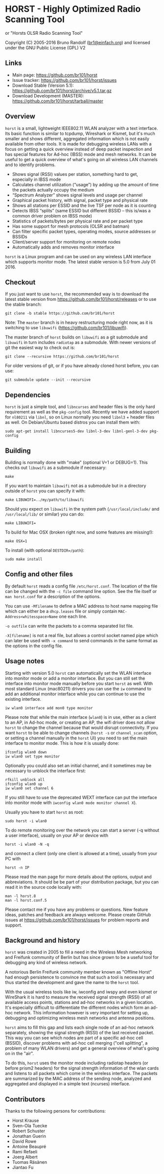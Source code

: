 # HORST - Highly Optimized Radio Scanning Tool
or "Horsts OLSR Radio Scanning Tool"

Copyright (C) 2005-2016 Bruno Randolf (br1@einfach.org) and licensed under the 
GNU Public License (GPL) V2


## Links

* Main page: https://github.com/br101/horst
* Issue tracker: https://github.com/br101/horst/issues
* Download Stable (Version 5.1): https://github.com/br101/horst/archive/v5.1.tar.gz
* Download Development (MASTER): https://github.com/br101/horst/tarball/master


## Overview

`horst` is a small, lightweight IEEE802.11 WLAN analyzer with a text interface. 
Its basic function is similar to tcpdump, Wireshark or Kismet, but it's much 
smaller and shows different, aggregated information which is not easily 
available from other tools. It is made for debugging wireless LANs with a focus 
on getting a quick overview instead of deep packet inspection and has special 
features for Ad-hoc (IBSS) mode and mesh networks. It can be useful to get a 
quick overview of what's going on all wireless LAN channels and to identify 
problems.

* Shows signal (RSSI) values per station, something hard to get, especially in 
  IBSS mode
* Calculates channel utilization (“usage”) by adding up the amount of time the 
  packets actually occupy the medium
* “Spectrum Analyzer” shows signal levels and usage per channel
* Graphical packet history, with signal, packet type and physical rate
* Shows all stations per ESSID and the live TSF per node as it is counting
* Detects IBSS “splits” (same ESSID but different BSSID – this is/was a common 
  driver problem on IBSS mode)
* Statistics of packets/bytes per physical rate and per packet type
* Has some support for mesh protocols (OLSR and batman)
* Can filter specific packet types, operating modes, source addresses or BSSIDs
* Client/server support for monitoring on remote nodes
* Automatically adds and removes monitor interface

`horst` is a Linux program and can be used on any wireless LAN interface which 
supports monitor mode. The latest stable version is 5.0 from July 01 2016.


## Checkout

If you just want to use `horst`, the recommended way is to download the latest
stable version from https://github.com/br101/horst/releases or to use the
stable branch:

	git clone -b stable https://github.com/br101/horst

Note: The `master` branch is in heavy restructuring mode right now, as it is
switching to use `libuwifi` (https://github.com/br101/libuwifi).

The master branch of `horst` builds on `libuwifi` as a git submodule and
`libuwifi` in turn includes `radiotap` as a submodule. With newer versions of
git the easiest way to check out is:

	git clone --recursive https://github.com/br101/horst

For older versions of git, or if you have already cloned horst before, you can
use:

	git submodule update --init --recursive


## Dependencies

`horst` is just a simple tool, and `libncurses` and header files is the only
hard requirement as well as the `pkg-config` tool. Recently we have added support
for `nl80211` via `libnl`, so on Linux normally you need `libnl3` + header files 
as well. On Debian/Ubuntu based distros you can install them with:

	sudo apt-get install libncurses5-dev libnl-3-dev libnl-genl-3-dev pkg-config


## Building

Building is normally done with "make" (optional V=1 or DEBUG=1). This checks out
`libuwifi` as a submodule if necessary:

	make

If you want to maintain `libuwifi` not as a submodule but in a directory outside
of `horst` you can specify it with:

	make LIBUWIFI=../my/path/to/libuwifi

Should you expect on `libuwifi` in the system path (`/usr/local/include/` and
`/usr/local/lib/` or similar) you can do:

	make LIBUWIFI=

To build for Mac OSX (broken right now, and some features are missing!):

	make OSX=1

To install (with optional `DESTDIR=/path`):

	sudo make install


## Config and other files

By default `horst` reads a config file `/etc/horst.conf`. The location of the file
can be changed with the `-c file` command line option. See the file itself or
`man horst.conf` for a description of the options.

You can use `-Mfilename` to define a MAC address to host name mapping file which
can either be a `dhcp.leases` file or simply contain `MAC-Address<whitesspace>Name`
one each line.

`-o outfile` can write the packets to a comma separated list file.

`-X[filename]` is not a real file, but allows a control socket named pipe which can
later be used with `-x command` to send commands in the same format as the options
in the config file.


## Usage notes

Starting with version 5.0 `horst` can automatically set the WLAN interface into
monitor mode or add a monitor interface. But you can still set the interface into
monitor mode manually before you start `horst` as well. With most standard 
Linux (mac80211) drivers you can use the `iw` command to add an additional 
monitor interface while you can continue to use the existing interface.

	iw wlan0 interface add mon0 type monitor

Please note that while the main interface (`wlan0`) is in use, either as a client
to an AP, in Ad-hoc mode, or creating an AP, the wifi driver does not allow 
`horst` to change the channel because that would disrupt connectivity. If you 
want `horst` to be able to change channels (`horst -s` or `channel_scan` 
option, or setting a channel manually in the `horst` UI) you need to set the main
interface to monitor mode. This is how it is usually done:

	ifconfig wlan0 down
	iw wlan0 set type monitor

Optionally you could also set an initial channel, and it sometimes may be necessary
to unblock the interface first:

	rfkill unblock all
	ifconfig wlan0 up
	iw wlan0 set channel 6

If you still have to use the deprecated WEXT interface can put the interface into
monitor mode with `iwconfig wlan0 mode monitor channel X`).

Usually you have to start `horst` as root:

	sudo horst -i wlan0

To do remote monitoring over the network you can start a server (-q without a 
user interface), usually on your AP or device with

	horst -i wlan0 -N -q

and connect a client (only one client is allowed at a time), usually from your 
PC with

	horst -n IP

Please read the man page for more details about the options, output and 
abbreviations. It should be be part of your distribution package, but you can 
read it in the source code locally with:

	man -l horst.8
	man -l horst.conf.5

Please contact me if you have any problems or questions. New feature ideas, 
patches and feedback are always welcome. Please create GitHub issues at 
https://github.com/br101/horst/issues for problem reports and support. 


## Background and history

`horst` was created in 2005 to fill a need in the Wireless Mesh networking and 
Freifunk community of Berlin but has since grown to be a useful tool for
debugging any kind of wireless network.

A notorious Berlin Freifunk community member known as "Offline Horst" had enough
persistence to convince me that such a tool is necessary and thus started the
development and gave the name to the `horst` tool.

With the usual wireless tools like iw, iwconfig and iwspy and even kismet or 
WireShark it is hard to measure the received signal strength (RSSI) of
all available access points, stations and ad-hoc networks in a given location. 
It's especially difficult to differentiate the different nodes which form an 
ad-hoc network. This information however is very important for setting up, 
debugging and optimizing wireless mesh networks and antenna positions.

`horst` aims to fill this gap and lists each single node of an ad-hoc network
separately, showing the signal strength (RSSI) of the last received packet. This
way you can see which nodes are part of a specific ad-hoc cell (BSSID), 
discover problems with ad-hoc cell merging ("cell splitting", a problem of 
many WLAN drivers) and get a general overview of what's going on in the "air".

To do this, `horst` uses the monitor mode including radiotap headers (or before 
prism2 headers) for the signal strength information of the wlan cards and 
listens to all packets which come in the wireless interface. The packets are 
summarized by the MAC address of the sending node, analyzed and aggregated and 
displayed in a simple text (ncurses) interface.


## Contributors

Thanks to the following persons for contributions:

* Horst Krause
* Sven-Ola Tuecke
* Robert Schuster
* Jonathan Guerin
* David Rowe
* Antoine Beaupré
* Rami Refaeli
* Joerg Albert
* Tuomas Räsänen
* Jiantao Fu
